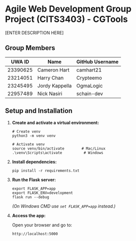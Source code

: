 # Agile Web Development Group Project (CITS3403) - CGTools

[ENTER DESCRIPTION HERE]

## Group Members

| **UWA ID** | **Name**   | **GitHub Username** |
|------------|------------|---------------------|
| 23390625      | Cameron Hart    | camhart21  |
| 23214051      | Harry Chan      | Crypteemo  |
| 23245495      | Jordy Kappella  | OgmaLogic  |
| 22957489      | Nick Nasiri     | schain-dev |


## Setup and Installation

1. **Create and activate a virtual environment:**

    ```
    # Create venv
    python3 -m venv venv

    # Activate venv
    source venv/bin/activate        # Mac/Linux
    .\venv\Scripts\activate          # Windows
    ```

2. **Install dependencies:**

    ```
    pip install -r requirements.txt
    ```

3. **Run the Flask server:**

    ```
    export FLASK_APP=app
    export FLASK_ENV=development
    flask run --debug
    ```

    _(On Windows CMD use `set FLASK_APP=app` instead.)_

4. **Access the app:**

    Open your browser and go to:

    ```
    http://localhost:5000
    ```